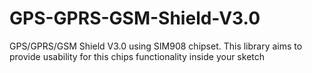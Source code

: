 GPS-GPRS-GSM-Shield-V3.0
========================

GPS/GPRS/GSM Shield V3.0 using SIM908 chipset. This library aims to provide usability for this chips functionality inside your sketch
